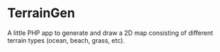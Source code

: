 TerrainGen
==========

A little PHP app to generate and draw a 2D map consisting of different terrain types (ocean, beach, grass, etc).